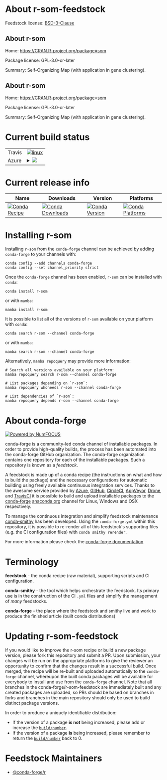 About r-som-feedstock
=====================

Feedstock license: [BSD-3-Clause](https://github.com/conda-forge/r-som-feedstock/blob/main/LICENSE.txt)


About r-som
-----------

Home: https://CRAN.R-project.org/package=som

Package license: GPL-3.0-or-later

Summary: Self-Organizing Map (with application in gene clustering).

About r-som
-----------

Home: https://CRAN.R-project.org/package=som

Package license: GPL-3.0-or-later

Summary: Self-Organizing Map (with application in gene clustering).

Current build status
====================


<table><tr>
    <td>Travis</td>
    <td>
      <a href="https://app.travis-ci.com/conda-forge/r-som-feedstock">
        <img alt="linux" src="https://img.shields.io/travis/com/conda-forge/r-som-feedstock/main.svg?label=Linux">
      </a>
    </td>
  </tr>
    
  <tr>
    <td>Azure</td>
    <td>
      <details>
        <summary>
          <a href="https://dev.azure.com/conda-forge/feedstock-builds/_build/latest?definitionId=1644&branchName=main">
            <img src="https://dev.azure.com/conda-forge/feedstock-builds/_apis/build/status/r-som-feedstock?branchName=main">
          </a>
        </summary>
        <table>
          <thead><tr><th>Variant</th><th>Status</th></tr></thead>
          <tbody><tr>
              <td>linux_64_r_base4.3</td>
              <td>
                <a href="https://dev.azure.com/conda-forge/feedstock-builds/_build/latest?definitionId=1644&branchName=main">
                  <img src="https://dev.azure.com/conda-forge/feedstock-builds/_apis/build/status/r-som-feedstock?branchName=main&jobName=linux&configuration=linux%20linux_64_r_base4.3" alt="variant">
                </a>
              </td>
            </tr><tr>
              <td>linux_64_r_base4.4</td>
              <td>
                <a href="https://dev.azure.com/conda-forge/feedstock-builds/_build/latest?definitionId=1644&branchName=main">
                  <img src="https://dev.azure.com/conda-forge/feedstock-builds/_apis/build/status/r-som-feedstock?branchName=main&jobName=linux&configuration=linux%20linux_64_r_base4.4" alt="variant">
                </a>
              </td>
            </tr><tr>
              <td>linux_aarch64_r_base4.3</td>
              <td>
                <a href="https://dev.azure.com/conda-forge/feedstock-builds/_build/latest?definitionId=1644&branchName=main">
                  <img src="https://dev.azure.com/conda-forge/feedstock-builds/_apis/build/status/r-som-feedstock?branchName=main&jobName=linux&configuration=linux%20linux_aarch64_r_base4.3" alt="variant">
                </a>
              </td>
            </tr><tr>
              <td>linux_aarch64_r_base4.4</td>
              <td>
                <a href="https://dev.azure.com/conda-forge/feedstock-builds/_build/latest?definitionId=1644&branchName=main">
                  <img src="https://dev.azure.com/conda-forge/feedstock-builds/_apis/build/status/r-som-feedstock?branchName=main&jobName=linux&configuration=linux%20linux_aarch64_r_base4.4" alt="variant">
                </a>
              </td>
            </tr><tr>
              <td>linux_ppc64le_r_base4.3</td>
              <td>
                <a href="https://dev.azure.com/conda-forge/feedstock-builds/_build/latest?definitionId=1644&branchName=main">
                  <img src="https://dev.azure.com/conda-forge/feedstock-builds/_apis/build/status/r-som-feedstock?branchName=main&jobName=linux&configuration=linux%20linux_ppc64le_r_base4.3" alt="variant">
                </a>
              </td>
            </tr><tr>
              <td>linux_ppc64le_r_base4.4</td>
              <td>
                <a href="https://dev.azure.com/conda-forge/feedstock-builds/_build/latest?definitionId=1644&branchName=main">
                  <img src="https://dev.azure.com/conda-forge/feedstock-builds/_apis/build/status/r-som-feedstock?branchName=main&jobName=linux&configuration=linux%20linux_ppc64le_r_base4.4" alt="variant">
                </a>
              </td>
            </tr><tr>
              <td>osx_64_r_base4.3</td>
              <td>
                <a href="https://dev.azure.com/conda-forge/feedstock-builds/_build/latest?definitionId=1644&branchName=main">
                  <img src="https://dev.azure.com/conda-forge/feedstock-builds/_apis/build/status/r-som-feedstock?branchName=main&jobName=osx&configuration=osx%20osx_64_r_base4.3" alt="variant">
                </a>
              </td>
            </tr><tr>
              <td>osx_64_r_base4.4</td>
              <td>
                <a href="https://dev.azure.com/conda-forge/feedstock-builds/_build/latest?definitionId=1644&branchName=main">
                  <img src="https://dev.azure.com/conda-forge/feedstock-builds/_apis/build/status/r-som-feedstock?branchName=main&jobName=osx&configuration=osx%20osx_64_r_base4.4" alt="variant">
                </a>
              </td>
            </tr><tr>
              <td>win_64_r_base4.3</td>
              <td>
                <a href="https://dev.azure.com/conda-forge/feedstock-builds/_build/latest?definitionId=1644&branchName=main">
                  <img src="https://dev.azure.com/conda-forge/feedstock-builds/_apis/build/status/r-som-feedstock?branchName=main&jobName=win&configuration=win%20win_64_r_base4.3" alt="variant">
                </a>
              </td>
            </tr><tr>
              <td>win_64_r_base4.4</td>
              <td>
                <a href="https://dev.azure.com/conda-forge/feedstock-builds/_build/latest?definitionId=1644&branchName=main">
                  <img src="https://dev.azure.com/conda-forge/feedstock-builds/_apis/build/status/r-som-feedstock?branchName=main&jobName=win&configuration=win%20win_64_r_base4.4" alt="variant">
                </a>
              </td>
            </tr>
          </tbody>
        </table>
      </details>
    </td>
  </tr>
</table>

Current release info
====================

| Name | Downloads | Version | Platforms |
| --- | --- | --- | --- |
| [![Conda Recipe](https://img.shields.io/badge/recipe-r--som-green.svg)](https://anaconda.org/conda-forge/r-som) | [![Conda Downloads](https://img.shields.io/conda/dn/conda-forge/r-som.svg)](https://anaconda.org/conda-forge/r-som) | [![Conda Version](https://img.shields.io/conda/vn/conda-forge/r-som.svg)](https://anaconda.org/conda-forge/r-som) | [![Conda Platforms](https://img.shields.io/conda/pn/conda-forge/r-som.svg)](https://anaconda.org/conda-forge/r-som) |

Installing r-som
================

Installing `r-som` from the `conda-forge` channel can be achieved by adding `conda-forge` to your channels with:

```
conda config --add channels conda-forge
conda config --set channel_priority strict
```

Once the `conda-forge` channel has been enabled, `r-som` can be installed with `conda`:

```
conda install r-som
```

or with `mamba`:

```
mamba install r-som
```

It is possible to list all of the versions of `r-som` available on your platform with `conda`:

```
conda search r-som --channel conda-forge
```

or with `mamba`:

```
mamba search r-som --channel conda-forge
```

Alternatively, `mamba repoquery` may provide more information:

```
# Search all versions available on your platform:
mamba repoquery search r-som --channel conda-forge

# List packages depending on `r-som`:
mamba repoquery whoneeds r-som --channel conda-forge

# List dependencies of `r-som`:
mamba repoquery depends r-som --channel conda-forge
```


About conda-forge
=================

[![Powered by
NumFOCUS](https://img.shields.io/badge/powered%20by-NumFOCUS-orange.svg?style=flat&colorA=E1523D&colorB=007D8A)](https://numfocus.org)

conda-forge is a community-led conda channel of installable packages.
In order to provide high-quality builds, the process has been automated into the
conda-forge GitHub organization. The conda-forge organization contains one repository
for each of the installable packages. Such a repository is known as a *feedstock*.

A feedstock is made up of a conda recipe (the instructions on what and how to build
the package) and the necessary configurations for automatic building using freely
available continuous integration services. Thanks to the awesome service provided by
[Azure](https://azure.microsoft.com/en-us/services/devops/), [GitHub](https://github.com/),
[CircleCI](https://circleci.com/), [AppVeyor](https://www.appveyor.com/),
[Drone](https://cloud.drone.io/welcome), and [TravisCI](https://travis-ci.com/)
it is possible to build and upload installable packages to the
[conda-forge](https://anaconda.org/conda-forge) [anaconda.org](https://anaconda.org/)
channel for Linux, Windows and OSX respectively.

To manage the continuous integration and simplify feedstock maintenance
[conda-smithy](https://github.com/conda-forge/conda-smithy) has been developed.
Using the ``conda-forge.yml`` within this repository, it is possible to re-render all of
this feedstock's supporting files (e.g. the CI configuration files) with ``conda smithy rerender``.

For more information please check the [conda-forge documentation](https://conda-forge.org/docs/).

Terminology
===========

**feedstock** - the conda recipe (raw material), supporting scripts and CI configuration.

**conda-smithy** - the tool which helps orchestrate the feedstock.
                   Its primary use is in the construction of the CI ``.yml`` files
                   and simplify the management of *many* feedstocks.

**conda-forge** - the place where the feedstock and smithy live and work to
                  produce the finished article (built conda distributions)


Updating r-som-feedstock
========================

If you would like to improve the r-som recipe or build a new
package version, please fork this repository and submit a PR. Upon submission,
your changes will be run on the appropriate platforms to give the reviewer an
opportunity to confirm that the changes result in a successful build. Once
merged, the recipe will be re-built and uploaded automatically to the
`conda-forge` channel, whereupon the built conda packages will be available for
everybody to install and use from the `conda-forge` channel.
Note that all branches in the conda-forge/r-som-feedstock are
immediately built and any created packages are uploaded, so PRs should be based
on branches in forks and branches in the main repository should only be used to
build distinct package versions.

In order to produce a uniquely identifiable distribution:
 * If the version of a package **is not** being increased, please add or increase
   the [``build/number``](https://docs.conda.io/projects/conda-build/en/latest/resources/define-metadata.html#build-number-and-string).
 * If the version of a package **is** being increased, please remember to return
   the [``build/number``](https://docs.conda.io/projects/conda-build/en/latest/resources/define-metadata.html#build-number-and-string)
   back to 0.

Feedstock Maintainers
=====================

* [@conda-forge/r](https://github.com/conda-forge/r/)

